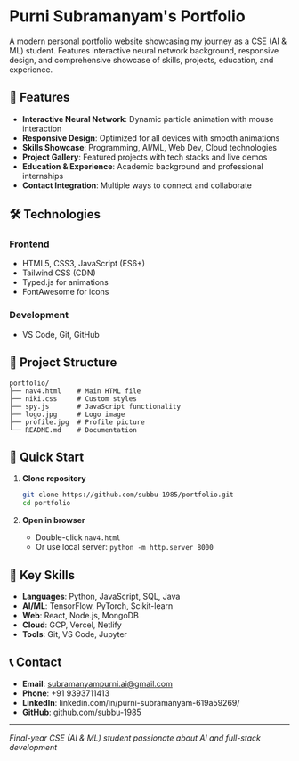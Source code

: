 # Purni Subramanyam's Portfolio

A modern personal portfolio website showcasing my journey as a CSE (AI & ML) student.
Features interactive neural network background, responsive design, and comprehensive showcase
of skills, projects, education, and experience.

## 🌟 Features

- **Interactive Neural Network**: Dynamic particle animation with mouse interaction
- **Responsive Design**: Optimized for all devices with smooth animations
- **Skills Showcase**: Programming, AI/ML, Web Dev, Cloud technologies
- **Project Gallery**: Featured projects with tech stacks and live demos
- **Education & Experience**: Academic background and professional internships
- **Contact Integration**: Multiple ways to connect and collaborate

## 🛠️ Technologies

### Frontend
- HTML5, CSS3, JavaScript (ES6+)
- Tailwind CSS (CDN)
- Typed.js for animations
- FontAwesome for icons

### Development
- VS Code, Git, GitHub

## 📁 Project Structure

```
portfolio/
├── nav4.html    # Main HTML file
├── niki.css     # Custom styles
├── spy.js       # JavaScript functionality
├── logo.jpg     # Logo image
├── profile.jpg  # Profile picture
└── README.md    # Documentation
```

## 🚀 Quick Start

1. **Clone repository**
   ```bash
   git clone https://github.com/subbu-1985/portfolio.git
   cd portfolio
   ```

2. **Open in browser**
   - Double-click `nav4.html`
   - Or use local server: `python -m http.server 8000`

## 🎯 Key Skills

- **Languages**: Python, JavaScript, SQL, Java
- **AI/ML**: TensorFlow, PyTorch, Scikit-learn
- **Web**: React, Node.js, MongoDB
- **Cloud**: GCP, Vercel, Netlify
- **Tools**: Git, VS Code, Jupyter

## 📞 Contact

- **Email**: subramanyampurni.ai@gmail.com
- **Phone**: +91 9393711413
- **LinkedIn**: linkedin.com/in/purni-subramanyam-619a59269/
- **GitHub**: github.com/subbu-1985

---

*Final-year CSE (AI & ML) student passionate about AI and full-stack development*

 
 
